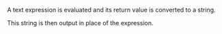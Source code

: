 A text expression is evaluated and its return value is converted to a string.

This string is then output in place of the expression.

